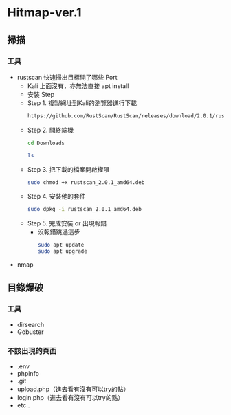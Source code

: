 # Hitmap-ver.1

## 掃描

### 工具
  - rustscan 快速掃出目標開了哪些 Port
    -  Kali 上面沒有，亦無法直接 apt install
    -  安裝 Step
      - Step 1. 複製網址到Kali的瀏覽器進行下載
          ```sh
          https://github.com/RustScan/RustScan/releases/download/2.0.1/rustscan_2.0.1_amd64.deb
          ```
      - Step 2. 開終端機
          ```sh
          cd Downloads
          ```
          ```sh
          ls
          ```
      - Step 3. 把下載的檔案開啟權限
          ```sh
          sudo chmod +x rustscan_2.0.1_amd64.deb
          ```
      - Step 4. 安裝他的套件
          ```sh
          sudo dpkg -i rustscan_2.0.1_amd64.deb
          ```
      - Step 5. 完成安裝 or 出現報錯
        - 沒報錯跳過這步 
          ```sh
          sudo apt update
          sudo apt upgrade
          ```
  - nmap

## 目錄爆破

### 工具
  - dirsearch
  - Gobuster
### 不該出現的頁面
  - .env
  - phpinfo
  - .git
  - upload.php（進去看有沒有可以try的點）
  - login.php（進去看有沒有可以try的點）
  - etc..
